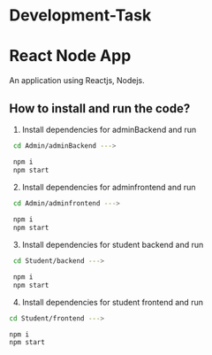 # Development-Task

# React Node App

An application using Reactjs, Nodejs.


## How to install and run the code?

1.	Install dependencies for adminBackend and run
 
```bash
 cd Admin/adminBackend --->

 npm i 
 npm start

```
2.	Install dependencies for adminfrontend and run
 
```bash
 cd Admin/adminfrontend --->
 
 npm i 
 npm start

```
3.	Install dependencies for student backend and run
 
```bash
 cd Student/backend --->

 npm i 
 npm start

```
4.	Install dependencies for student frontend and run
 
```bash
cd Student/frontend --->

npm i 
npm start


```



